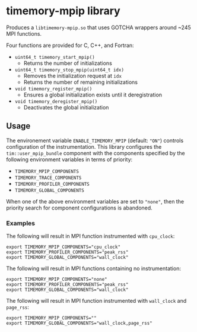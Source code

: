 # timemory-mpip library

Produces a `libtimemory-mpip.so` that uses GOTCHA wrappers around ~245 MPI functions.

Four functions are provided for C, C++, and Fortran:

- `uint64_t timemory_start_mpip()`
  - Returns the number of initializations
- `uint64_t timemory_stop_mpip(uint64_t idx)`
  - Removes the initialization request at `idx`
  - Returns the number of remaining initializations
- `void timemory_register_mpip()`
  - Ensures a global initialization exists until it deregistration
- `void timemory_deregister_mpip()`
  - Deactivates the global initialization

## Usage

The environement variable `ENABLE_TIMEMORY_MPIP` (default: `"ON"`) controls configuration of the instrumentation.
This library configures the `tim::user_mpip_bundle` component with the components specified by the following environment variables in terms of priority:

- `TIMEMORY_MPIP_COMPONENTS`
- `TIMEMORY_TRACE_COMPONENTS`
- `TIMEMORY_PROFILER_COMPONENTS`
- `TIMEMORY_GLOBAL_COMPONENTS`

When one of the above environment variables are set to `"none"`, then the priority search for component configurations is abandoned.

### Examples

The following will result in MPI function instrumented with `cpu_clock`:

```console
export TIMEMORY_MPIP_COMPONENTS="cpu_clock"
export TIMEMORY_PROFILER_COMPONENTS="peak_rss"
export TIMEMORY_GLOBAL_COMPONENTS="wall_clock"
```

The following will result in MPI functions containing no instrumentation:

```console
export TIMEMORY_MPIP_COMPONENTS="none"
export TIMEMORY_PROFILER_COMPONENTS="peak_rss"
export TIMEMORY_GLOBAL_COMPONENTS="wall_clock"
```

The following will result in MPI function instrumented with `wall_clock` and `page_rss`:

```console
export TIMEMORY_MPIP_COMPONENTS=""
export TIMEMORY_GLOBAL_COMPONENTS="wall_clock,page_rss"
```
